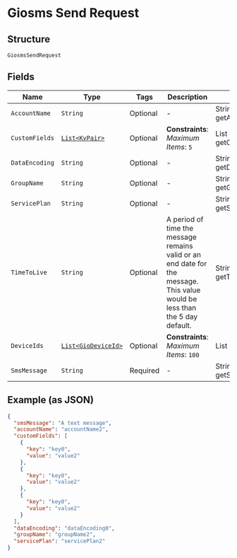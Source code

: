 
# Giosms Send Request

## Structure

`GiosmsSendRequest`

## Fields

| Name | Type | Tags | Description | Getter | Setter |
|  --- | --- | --- | --- | --- | --- |
| `AccountName` | `String` | Optional | - | String getAccountName() | setAccountName(String accountName) |
| `CustomFields` | [`List<KvPair>`](../../doc/models/kv-pair.md) | Optional | **Constraints**: *Maximum Items*: `5` | List<KvPair> getCustomFields() | setCustomFields(List<KvPair> customFields) |
| `DataEncoding` | `String` | Optional | - | String getDataEncoding() | setDataEncoding(String dataEncoding) |
| `GroupName` | `String` | Optional | - | String getGroupName() | setGroupName(String groupName) |
| `ServicePlan` | `String` | Optional | - | String getServicePlan() | setServicePlan(String servicePlan) |
| `TimeToLive` | `String` | Optional | A period of time the message remains valid or an end date for the message. This value would be less than the 5 day default. | String getTimeToLive() | setTimeToLive(String timeToLive) |
| `DeviceIds` | [`List<GioDeviceId>`](../../doc/models/gio-device-id.md) | Optional | **Constraints**: *Maximum Items*: `100` | List<GioDeviceId> getDeviceIds() | setDeviceIds(List<GioDeviceId> deviceIds) |
| `SmsMessage` | `String` | Required | - | String getSmsMessage() | setSmsMessage(String smsMessage) |

## Example (as JSON)

```json
{
  "smsMessage": "A text message",
  "accountName": "accountName2",
  "customFields": [
    {
      "key": "key0",
      "value": "value2"
    },
    {
      "key": "key0",
      "value": "value2"
    },
    {
      "key": "key0",
      "value": "value2"
    }
  ],
  "dataEncoding": "dataEncoding0",
  "groupName": "groupName2",
  "servicePlan": "servicePlan2"
}
```

